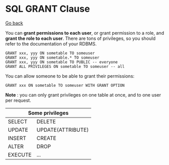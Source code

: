 # SQL GRANT Clause

[Go back](../index.md#sql-clauses-)

<div class="row row-cols-md-2"><div>

You can **grant permissions to each user**, or grant permission to a role, and **grant the role to each user**. There are tons of privileges, so you should refer to the documentation of your RDBMS.

```sql!
GRANT xxx, yyy ON sometable TO someuser
GRANT xxx, yyy ON sometable.* TO someuser
GRANT xxx, yyy ON sometable TO PUBLIC -- everyone
GRANT ALL PRIVILEGES ON sometable TO someuser -- all
```

You can allow someone to be able to grant their permissions:

```sql!
GRANT xxx ON sometable TO someuser WITH GRANT OPTION
```
</div><div>

**Note** : you can only grant privileges on one table at once, and to one user per request.

<table class="table table-bordered table-striped border-dark">
<thead><tr><th colspan="2">Some privileges</th></tr></thead>
<tbody>
<tr><td>SELECT</td><td>DELETE</td></tr>
<tr><td>UPDATE</td><td>UPDATE(ATTRIBUTE)</td></tr>
<tr><td>INSERT</td><td>CREATE</td></tr>
<tr><td>ALTER</td><td>DROP</td></tr>
<tr><td>EXECUTE</td><td>...</td></tr>
</tbody>
</table>
</div></div>